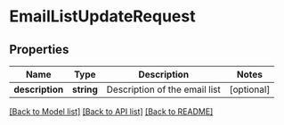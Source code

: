 # EmailListUpdateRequest

## Properties
Name | Type | Description | Notes
------------ | ------------- | ------------- | -------------
**description** | **string** | Description of the email list | [optional] 

[[Back to Model list]](../README.md#documentation-for-models) [[Back to API list]](../README.md#documentation-for-api-endpoints) [[Back to README]](../README.md)


